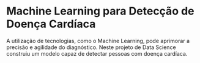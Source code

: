 # Machine Learning para Detecção de Doença Cardíaca
A utilização de tecnologias, como o Machine Learning, pode aprimorar a precisão e agilidade do diagnóstico. Neste projeto de Data Science construiu um modelo capaz de detectar pessoas com doença cardíaca.

